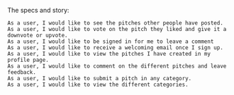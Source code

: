 The specs and story:

    As a user, I would like to see the pitches other people have posted.
    As a user, I would like to vote on the pitch they liked and give it a downvote or upvote.
    As a user, I would like to be signed in for me to leave a comment
    As a user, I would like to receive a welcoming email once I sign up.
    As a user, I would like to view the pitches I have created in my profile page.
    As a user, I would like to comment on the different pitches and leave feedback.
    As a user, I would like to submit a pitch in any category.
    As a user, I would like to view the different categories.
